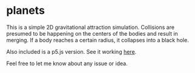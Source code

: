 # planets
This is a simple 2D gravitational attraction simulation. Collisions are presumed to be happening on the centers of the bodies and result in merging. If a body reaches a certain radius, it collapses into a black hole.

Also included is a p5.js version. See it working <a href ="https://flighty.xyz/planets">here</a>.

Feel free to let me know about any issue or idea.
